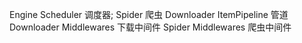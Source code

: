 Engine 
Scheduler 调度器;
Spider 爬虫
Downloader
ItemPipeline 管道
Downloader Middlewares 下载中间件
Spider Middlewares 爬虫中间件